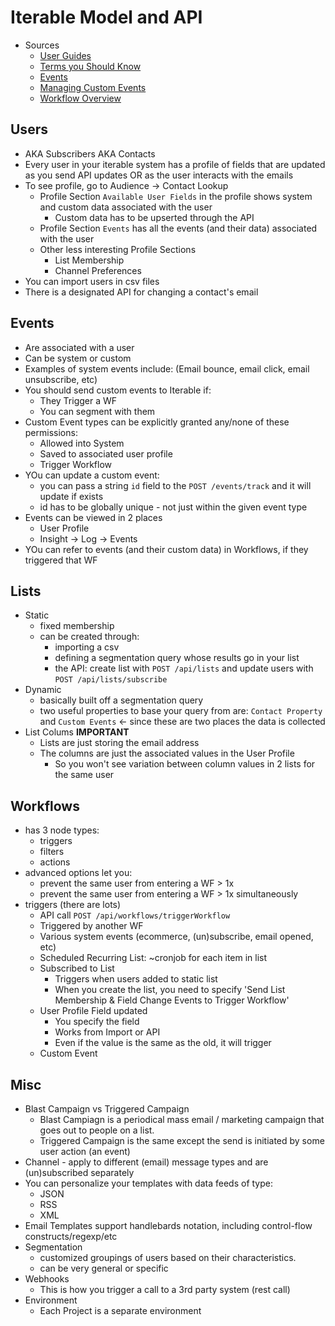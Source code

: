 Iterable Model and API
================

- Sources
  - [User Guides](https://support.iterable.com/hc/en-us/categories/200402689-User-Guides)
  - [Terms you Should Know](https://support.iterable.com/hc/en-us/articles/205480305-Terms-you-should-know-)
  - [Events](https://support.iterable.com/hc/en-us/articles/205614175)
  - [Managing Custom Events](https://support.iterable.com/hc/en-us/articles/115002065083-Managing-Custom-Events-)
  - [Workflow Overview](https://support.iterable.com/hc/en-us/articles/205480265-Workflows-Overview-)

## Users
- AKA Subscribers AKA Contacts
- Every user in your iterable system has a profile of fields that are updated as you send API updates OR as the user interacts with the emails
- To see profile, go to Audience -> Contact Lookup
  - Profile Section `Available User Fields` in the profile shows system and custom data associated with the user
    - Custom data has to be upserted through the API
  - Profile Section `Events` has all the events (and their data) associated with the user
  - Other less interesting Profile Sections
    - List Membership
    - Channel Preferences
- You can import users in csv files
- There is a designated API for changing a contact's email

## Events
- Are associated with a user
- Can be system or custom
- Examples of system events include: (Email bounce, email click, email unsubscribe, etc)
- You should send custom events to Iterable if:
  - They Trigger a WF
  - You can segment with them
- Custom Event types can be explicitly granted any/none of these permissions:
  - Allowed into System
  - Saved to associated user profile
  - Trigger Workflow
- YOu can update a custom event:
  - you can pass a string `id` field to the `POST /events/track` and it will update if exists
  - id has to be globally unique - not just within the given event type
- Events can be viewed in 2 places
  - User Profile
  - Insight -> Log -> Events
- YOu can refer to events (and their custom data) in Workflows, if they triggered that WF

## Lists
- Static
  - fixed membership
  - can be created through:
    - importing a csv
    - defining a segmentation query whose results go in your list
    - the API: create list with `POST /api/lists` and update users with `POST /api/lists/subscribe` 
- Dynamic
  - basically built off a segmentation query
  - two useful properties to base your query from are: `Contact Property` and `Custom Events` <- since these are two places the data is collected
- List Colums **IMPORTANT**
  - Lists are just storing the email address
  - The columns are just the associated values in the User Profile
    - So you won't see variation between column values in 2 lists for the same user


## Workflows
- has 3 node types:
  - triggers
  - filters
  - actions
- advanced options let you:
  - prevent the same user from entering a WF > 1x
  - prevent the same user from entering a WF > 1x simultaneously
- triggers (there are lots)
  - API call `POST /api/workflows/triggerWorkflow`
  - Triggered by another WF
  - Various system events (ecommerce, (un)subscribe, email opened, etc)
  - Scheduled Recurring List: ~cronjob for each item in list
  - Subscribed to List
    - Triggers when users added to static list
    - When you create the list, you need to specify 'Send List Membership & Field Change Events to Trigger Workflow'
  - User Profile Field updated
    - You specify the field
    - Works from Import or API
    - Even if the value is the same as the old, it will trigger
  - Custom Event

## Misc
- Blast Campaign vs Triggered Campaign
  - Blast Campiagn is a periodical mass email / marketing campaign that goes out to people on a list.
  - Triggered Campaign is the same except the send is initiated by some user action (an event)
- Channel - apply to different (email) message types and are (un)subscribed separately
- You can personalize your templates with data feeds of type:
  - JSON
  - RSS
  - XML
- Email Templates support handlebards notation, including control-flow constructs/regexp/etc
- Segmentation
  - customized groupings of users based on their characteristics.
  - can be very general or specific
- Webhooks
  - This is how you trigger a call to a 3rd party system (rest call) 
- Environment
  - Each Project is a separate environment

